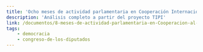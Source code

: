```yaml
---
title: 'Ocho meses de actividad parlamentaria en Cooperación Internacional para el Desarrollo: Análisis completo'
description: 'Análisis completo a partir del proyecto TIPI'
link: /documentos/8-meses-de-actividad-parlamentaria-en-Cooperacion-al-Desarrollo-Analisis-completo.pdf
tags:
    - democracia
    - congreso-de-los-diputados
---
```

